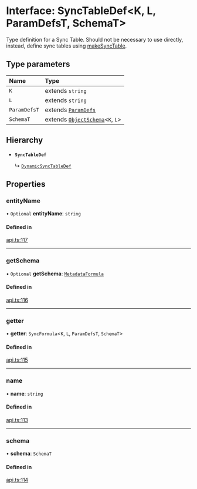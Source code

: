 # Interface: SyncTableDef<K, L, ParamDefsT, SchemaT\>

Type definition for a Sync Table. Should not be necessary to use directly,
instead, define sync tables using [makeSyncTable](../README.md#makesynctable).

## Type parameters

| Name | Type |
| :------ | :------ |
| `K` | extends `string` |
| `L` | extends `string` |
| `ParamDefsT` | extends [`ParamDefs`](../README.md#paramdefs) |
| `SchemaT` | extends [`ObjectSchema`](ObjectSchema.md)<`K`, `L`\> |

## Hierarchy

- **`SyncTableDef`**

  ↳ [`DynamicSyncTableDef`](DynamicSyncTableDef.md)

## Properties

### entityName

• `Optional` **entityName**: `string`

#### Defined in

[api.ts:117](https://github.com/coda/packs-sdk/blob/main/api.ts#L117)

___

### getSchema

• `Optional` **getSchema**: [`MetadataFormula`](../README.md#metadataformula)

#### Defined in

[api.ts:116](https://github.com/coda/packs-sdk/blob/main/api.ts#L116)

___

### getter

• **getter**: `SyncFormula`<`K`, `L`, `ParamDefsT`, `SchemaT`\>

#### Defined in

[api.ts:115](https://github.com/coda/packs-sdk/blob/main/api.ts#L115)

___

### name

• **name**: `string`

#### Defined in

[api.ts:113](https://github.com/coda/packs-sdk/blob/main/api.ts#L113)

___

### schema

• **schema**: `SchemaT`

#### Defined in

[api.ts:114](https://github.com/coda/packs-sdk/blob/main/api.ts#L114)
